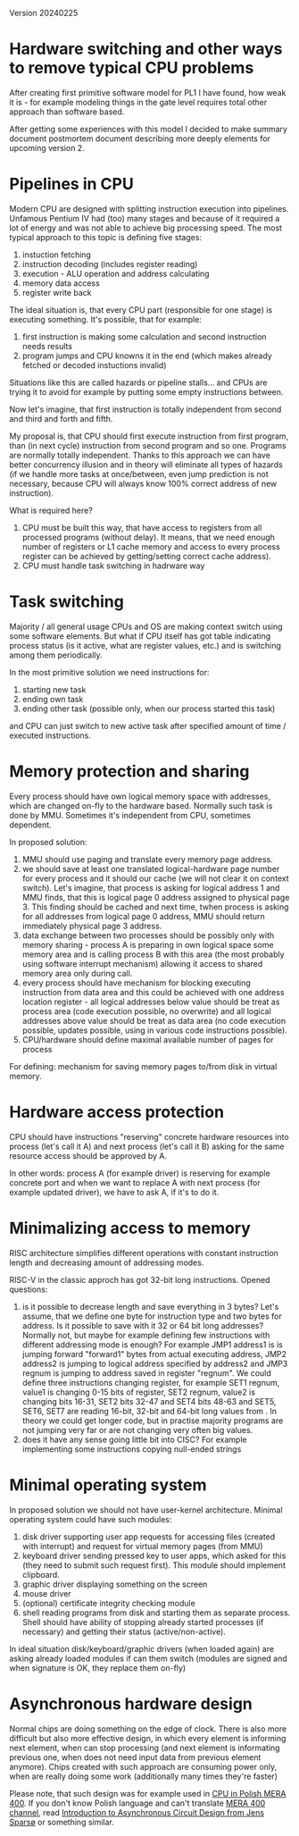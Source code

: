 Version 20240225

# Hardware switching and other ways to remove typical CPU problems

After creating first primitive software model for PL1 I have found, how
weak it is - for example modeling things in the gate level requires total
other approach than software based.

After getting some experiences with this model I decided to make summary
document postmortem document describing more deeply elements for upcoming
version 2.

# Pipelines in CPU

Modern CPU are designed with splitting instruction execution into pipelines.
Unfamous Pentium IV had (too) many stages and because of it required a lot
of energy and was not able to achieve big processing speed. The most typical
approach to this topic is defining five stages:

1. instuction fetching
2. instruction decoding (includes register reading)
3. execution - ALU operation and address calculating
4. memory data access
5. register write back

The ideal situation is, that every CPU part (responsible for one stage)
is executing something. It's possible, that for example:

1. first instruction is making some calculation and second instruction
needs results
2. program jumps and CPU knowns it in the end (which makes already fetched
or decoded instuctions invalid)

Situations like this are called hazards or pipeline stalls... and CPUs are
trying it to avoid for example by putting some empty instructions between.

Now let's imagine, that first instruction is totally independent from second
and third and forth and fifth.

My proposal is, that CPU should first execute instruction from first
program, than (in next cycle) instruction from second program and so one.
Programs are normally totally independent. Thanks to this approach we can have better concurrency illusion and in theory will eliminate all types of hazards (if we handle more tasks at once/between, even jump prediction is not necessary, because CPU will always know 100% correct address of new instruction).

What is required here?

1. CPU must be built this way, that have access to registers from all processed programs (without delay). It means, that we need enough number of registers or L1 cache memory and access to every process register can be achieved by getting/setting correct cache address).
2. CPU must handle task switching in hadrware way

# Task switching

Majority / all general usage CPUs and OS are making context switch using some software elements. But what if CPU itself has got table indicating process status (is it active, what are register values, etc.) and is switching among them periodically.

In the most primitive solution we need instructions for:

1. starting new task
2. ending own task
3. ending other task (possible only, when our process started this task)

and CPU can just switch to new active task after specified amount of time / executed instructions.

# Memory protection and sharing

Every process should have own logical memory space with addresses, which are changed on-fly to the hardware based. Normally such task is done by MMU. Sometimes it's independent from CPU, sometimes dependent.

In proposed solution:

1. MMU should use paging and translate every memory page address.
2. we should save at least one translated logical-hardware page number for every process and it should our cache (we will not clear it on context switch). Let's imagine, that process is asking for logical address 1 and MMU finds, that this is logical page 0 address assigned to physical page 3. This finding should be cached and next time, twhen process is asking for all addresses from logical page 0 address, MMU should return immediately physical page 3 address.
3. data exchange between two processes should be possibly only with memory sharing - process A is preparing in own logical space some memory area and is calling process B with this area (the most probably using software interrupt mechanism) allowing it access to shared memory area only during call.
4. every process should have mechanism for blocking executing instruction from data area and this could be achieved with one address location register - all logical addresses below value should be treat as process area (code execution possible, no overwrite) and all logical addresses above value should be treat as data area (no code execution possible, updates possible, using in various code instructions possible).
5. CPU/hardware should define maximal available number of pages for process

For defining: mechanism for saving memory pages to/from disk in virtual memory.

# Hardware access protection

CPU should have instructions "reserving" concrete hardware resources into process (let's call it A) and next process (let's call it B) asking for the same resource access should be approved by A.

In other words: process A (for example driver) is reserving for example concrete port and when we want to replace A with next process (for example updated driver), we have to ask A, if it's to do it.

# Minimalizing access to memory

RISC architecture simplifies different operations with constant instruction length and decreasing amount of addressing modes.

RISC-V in the classic approch has got 32-bit long instructions. Opened questions:

1. is it possible to decrease length and save everything in 3 bytes? Let's assume, that we define one byte for instruction type and two bytes for address. Is it possible to save with it 32 or 64 bit long addresses? Normally not, but maybe for example defining few instructions with different addressing mode is enough? For example JMP1 address1 is is jumping forward "forward1" bytes from actual executing address, JMP2 address2 is jumping to logical address specified by address2 and JMP3 regnum is jumping to address saved in register "regnum". We could define three instructions changing register, for example SET1 regnum, value1 is changing 0-15 bits of register, SET2 regnum, value2 is changing bits 16-31, SET2 bits 32-47 and SET4 bits 48-63 and SET5, SET6, SET7 are reading 16-bit, 32-bit and 64-bit long values from . In theory we could get longer code, but in practise majority programs are not jumping very far or are not changing very often big values.
2. does it have any sense going little bit into CISC? For example implementing some instructions copying null-ended strings

# Minimal operating system

In proposed solution we should not have user-kernel architecture. Minimal operating system could have such modules:

1. disk driver supporting user app requests for accessing files (created with interrupt) and request for virtual memory pages (from MMU)
2. keyboard driver sending pressed key to user apps, which asked for this (they need to submit such request first). This module should implement clipboard.
3. graphic driver displaying something on the screen
4. mouse driver
5. (optional) certificate integrity checking module
6. shell reading programs from disk and starting them as separate process. Shell should have ability of stopping already started processes (if necessary) and getting their status (active/non-active).

In ideal situation disk/keyboard/graphic drivers (when loaded again) are asking already loaded modules if can them switch (modules are signed and when signature is OK, they replace them on-fly)

# Asynchronous hardware design

Normal chips are doing something on the edge of clock. There is also more difficult but also more effective design, in which
every element is informing next element, when can stop processing (and next element is informating previous one, when
does not need input data from previous element anymore). Chips created with such approach are consuming power only,
when are really doing some work (additionally many times they're faster)

Please note, that such design was for example used in
[CPU in Polish MERA 400](https://www.youtube.com/watch?v=Y59hgZ5_7sk).
If you don't know Polish language and can't translate
[MERA 400 channel](https://www.youtube.com/@MERA400),
read [Introduction to Asynchronous Circuit Design from Jens Sparsø](https://orbit.dtu.dk/en/publications/introduction-to-asynchronous-circuit-design)
or something similar.

